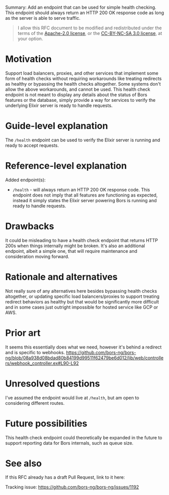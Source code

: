 Summary: Add an endpoint that can be used for simple health checking. This endpoint should always return an HTTP 200 OK response code as long as the server is able to serve traffic.

<!-- RFC documents are put under a dual license, because the default license for content on this forum is CC-BY-NC-SA, while the license for bors's code is Apache 2.0 -->

> I allow this RFC document to be modified and redistributed under the terms of the [Apache-2.0 license](http://www.apache.org/licenses/LICENSE-2.0), or the [CC-BY-NC-SA 3.0 license](http://creativecommons.org/licenses/by-nc-sa/3.0/deed.en_US), at your option.

# Motivation

Support load balancers, proxies, and other services that implement some form of health checks without requiring workarounds like treating redirects as healthy or bypassing the health checks altogether. Some systems don't allow the above workarounds, and cannot be used. This health check endpoint is not meant to display any details about the status of Bors features or the database, simply provide a way for services to verify the underlying Elixir server is ready to handle requests.

# Guide-level explanation

The `/health` endpoint can be used to verify the Elixir server is running and ready to accept requests.

# Reference-level explanation

Added endpoint(s):

* `/health` - will always return an HTTP 200 OK response code. This endpoint does not imply that all features are functioning as expected, instead it simply states the Elixir server powering Bors is running and ready to handle requests. 

# Drawbacks

It could be misleading to have a health check endpoint that returns HTTP 200s when things internally might be broken. It's also an additional endpoint, albeit a simple one, that will require maintenance and consideration moving forward.

# Rationale and alternatives

Not really sure of any alternatives here besides bypassing health checks altogether, or updating specific load balancers/proxies to support treating redirect behaviors as healthy but that would be significantly more difficult and in some cases just outright impossible for hosted service like GCP or AWS.

# Prior art

It seems this essentially does what we need, however it's behind a redirect and is specific to webhooks.
https://github.com/bors-ng/bors-ng/blob/08a938d08bdad80b84199d99511f62479be6d012/lib/web/controllers/webhook_controller.ex#L90-L92

# Unresolved questions

I've assumed the endpoint would live at `/health`, but am open to considering different routes. 

# Future possibilities

This health check endpoint could theoretically be expanded in the future to support reporting data for Bors internals, such as queue size.

# See also

If this RFC already has a draft Pull Request, link to it here:

Tracking issue: https://github.com/bors-ng/bors-ng/issues/1192
